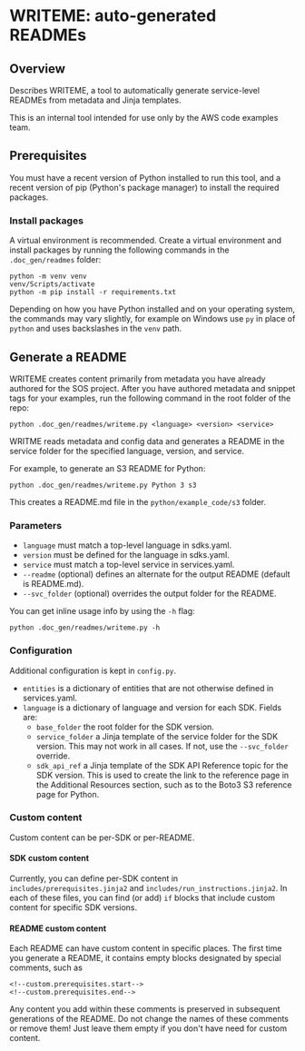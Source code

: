 # WRITEME: auto-generated READMEs

## Overview

Describes WRITEME, a tool to automatically generate service-level READMEs from
metadata and Jinja templates.

This is an internal tool intended for use only by the AWS code examples team.

## Prerequisites

You must have a recent version of Python installed to run this tool, 
and a recent version of pip (Python's package manager) to install the
required packages.

### Install packages

A virtual environment is recommended. Create a virtual environment 
and install packages by running the following commands in the
`.doc_gen/readmes` folder:

```
python -m venv venv
venv/Scripts/activate
python -m pip install -r requirements.txt
```

Depending on how you have Python installed and on your operating system,
the commands may vary slightly, for example on Windows use `py` in place of
`python` and uses backslashes in the `venv` path.

## Generate a README

WRITEME creates content primarily from metadata you have already
authored for the SOS project. After you have authored metadata and snippet tags
for your examples, run the following command in the root folder of the repo:

```
python .doc_gen/readmes/writeme.py <language> <version> <service>
```

WRITME reads metadata and config data and generates a README in the service
folder for the specified language, version, and service.

For example, to generate an S3 README for Python:

```
python .doc_gen/readmes/writeme.py Python 3 s3
```

This creates a README.md file in the `python/example_code/s3` folder.

### Parameters

* `language` must match a top-level language in sdks.yaml.
* `version` must be defined for the language in sdks.yaml.
* `service` must match a top-level service in services.yaml.
* `--readme` (optional) defines an alternate for the output README (default is README.md).
* `--svc_folder` (optional) overrides the output folder for the README.

You can get inline usage info by using the `-h` flag:

```
python .doc_gen/readmes/writeme.py -h
``` 

### Configuration

Additional configuration is kept in `config.py`.

* `entities` is a dictionary of entities that are not otherwise defined in
services.yaml.
* `language` is a dictionary of language and version for each SDK. Fields are:
    * `base_folder` the root folder for the SDK version.
    * `service_folder` a Jinja template of the service folder for the SDK version.
    This may not work in all cases. If not, use the `--svc_folder` override.
    * `sdk_api_ref` a Jinja template of the SDK API Reference topic for the SDK version.
    This is used to create the link to the reference page in the Additional Resources
    section, such as to the Boto3 S3 reference page for Python.
    
### Custom content

Custom content can be per-SDK or per-README.

#### SDK custom content

Currently, you can define per-SDK content in `includes/prerequisites.jinja2` and
`includes/run_instructions.jinja2`. In each of these files, you can find (or add) `if`
blocks that include custom content for specific SDK versions.

#### README custom content

Each README can have custom content in specific places. The first time you
generate a README, it contains empty blocks designated by special comments, such as

```
<!--custom.prerequisites.start-->
<!--custom.prerequisites.end-->
```

Any content you add within these comments is preserved in subsequent generations
of the README. Do not change the names of these comments or remove them! Just leave them
empty if you don't have need for custom content.
